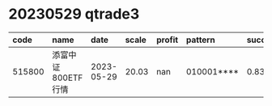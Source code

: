 
# 20230529 qtrade3
 | code | name | date | scale | profit | pattern | success_rate | success_cnt | fund_cnt | 
 | :----- | :----- | :----- | :----- | :----- | :----- | :----- | :----- | :----- | 
 | 515800 | 添富中证800ETF行情 | 2023-05-29 | 20.03 | nan | 010001**** | 0.8333333333333334 | 10 | 12 | 

